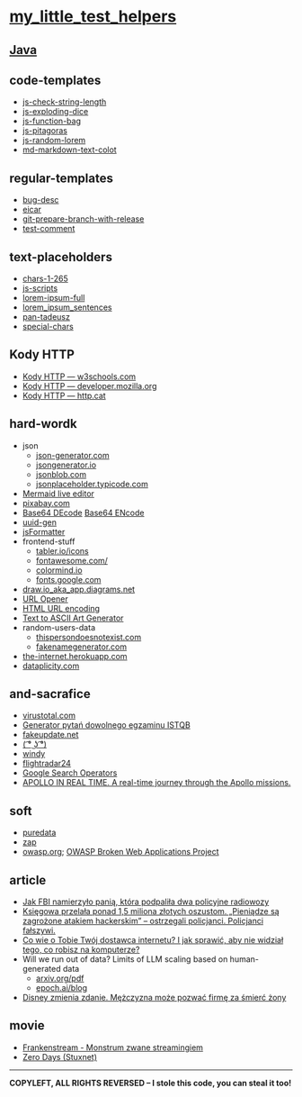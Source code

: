 # [my_little_test_helpers](https://kadote870.github.io/my_little_test_helpers/)

## [Java](content/java.md)

## code-templates
* [js-check-string-length](content/templates/code-templates/js-check-string-length.md)
* [js-exploding-dice](content/templates/code-templates/js-exploding-dice.md)
* [js-function-bag](content/templates/code-templates/js-function-bag.md)
* [js-pitagoras](content/templates/code-templates/js-pitagoras.md)
* [js-random-lorem](content/templates/code-templates/js-random-lorem.md)
* [md-markdown-text-colot](content/templates/code-templates/md-markdown-text-colot.md)

## regular-templates
* [bug-desc](content/templates/regular-templates/bug-desc.md)
* [eicar](content/templates/regular-templates/eicar.md)
* [git-prepare-branch-with-release](content/templates/regular-templates/git-prepare-branch-with-release.md)
* [test-comment](content/templates/regular-templates/test-comment.md)

## text-placeholders
* [chars-1-265](content/templates/text-placeholders/chars-1-265.md)
* [js-scripts](content/templates/text-placeholders/js-scripts.md)
* [lorem-ipsum-full](content/templates/text-placeholders/lorem-ipsum-full.md)
* [lorem_ipsum_sentences](content/templates/text-placeholders/lorem_ipsum_sentences.md)
* [pan-tadeusz](content/templates/text-placeholders/pan-tadeusz.md)
* [special-chars](content/templates/text-placeholders/special-chars.md)

## Kody HTTP
* [Kody HTTP — w3schools.com](https://www.w3schools.com/tags/ref_httpmessages.asp)
* [Kody HTTP — developer.mozilla.org](https://developer.mozilla.org/en-US/docs/Web/HTTP/Status)
* [Kody HTTP — http.cat](https://http.cat/)

## hard-wordk
* json
    * [json-generator.com](https://json-generator.com/)
    * [jsongenerator.io](https://www.jsongenerator.io/)
    * [jsonblob.com](https://jsonblob.com/)
    * [jsonplaceholder.typicode.com](https://jsonplaceholder.typicode.com/)
* [Mermaid live editor](https://mermaid.live/edit)
* [pixabay.com](https://pixabay.com/)
* [Base64 DEcode](https://www.base64decode.org/) [Base64 ENcode](https://www.base64encode.org/)
* [uuid-gen](https://www.uuidgenerator.net/api/version4/2)
* [jsFormatter](https://beautifier.io/)
* frontend-stuff
    * [tabler.io/icons](https://tabler.io/icons)
    * [fontawesome.com/](https://fontawesome.com/)
    * [colormind.io](http://colormind.io/)
    * [fonts.google.com](https://fonts.google.com/)
* [draw.io_aka_app.diagrams.net](https://app.diagrams.net/)
* [URL Opener](https://www.10bestseo.com/url-opener/)
* [HTML URL encoding](https://www.w3schools.com/html/html_urlencode.asp)
* [Text to ASCII Art Generator](https://patorjk.com/software/taag/#p=display&f=Graffiti&t=Type%20Something%20)
* random-users-data
    * [thispersondoesnotexist.com](https://thispersondoesnotexist.com/)
    * [fakenamegenerator.com](https://www.fakenamegenerator.com/)
* [the-internet.herokuapp.com](https://the-internet.herokuapp.com/)
* [dataplicity.com](https://www.dataplicity.com/profile/signin/)

## and-sacrafice
* [virustotal.com](https://www.virustotal.com/gui/home/upload)
* [Generator pytań dowolnego egzaminu ISTQB](https://testerzy.pl/baza-wiedzy/artykuly/generator-pytan-dowolnego-egzaminu-istqb)
* [fakeupdate.net](https://fakeupdate.net/)
* [( ͡° ͜ʖ ͡°)](https://piliapp.com/emoticon/lenny-face/)
* [windy](https://www.windy.com/pl/-Radar-pogodowy-radar?radar,50.155,22.206,9)
* [flightradar24](https://www.flightradar24.com/49.90,21.34/9)
* [Google Search Operators](https://moz.com/learn/seo/search-operators)
* [APOLLO IN REAL TIME. A real-time journey through the Apollo missions.](https://apolloinrealtime.org/)

## soft
* [puredata](https://puredata.info/downloads)
* [zap](https://www.zaproxy.org/download/)
* [owasp.org](https://owasp.org/); [OWASP Broken Web Applications Project](https://sourceforge.net/projects/owaspbwa/)

## article
* [Jak FBI namierzyło panią, która podpaliła dwa policyjne radiowozy](https://zaufanatrzeciastrona.pl/post/jak-fbi-namierzylo-pania-ktora-podpalila-dwa-policyjne-radiowozy/)
* [Księgowa przelała ponad 1,5 miliona złotych oszustom. „Pieniądze są zagrożone atakiem hackerskim” – ostrzegali policjanci. Policjanci fałszywi.](https://sekurak.pl/ksiegowa-przelala-ponad-15-miliona-zlotych-oszustom-pieniadze-sa-zagrozone-atakiem-hackerskim-ostrzegali-policjanci-policjanci-falszywi/?utm_source=feedburner&utm_medium=feed&utm_campaign=Feed%3A+Sekurak+%28Sekurak%29)
* [Co wie o Tobie Twój dostawca internetu? I jak sprawić, aby nie widział tego, co robisz na komputerze?](https://niebezpiecznik.pl/post/co-wie-o-tobie-twoj-dostawca-internetu-i-jak-sprawic-aby-nie-widzial-tego-co-robisz-na-komputerze/)
* Will we run out of data? Limits of LLM scaling based on human-generated data 
  * [arxiv.org/pdf](https://arxiv.org/pdf/2211.04325)
  * [epoch.ai/blog](https://epoch.ai/blog/will-we-run-out-of-data-limits-of-llm-scaling-based-on-human-generated-data)
* [Disney zmienia zdanie. Mężczyzna może pozwać firmę za śmierć żony](https://angora24.pl/swiat/disney-zmienia-zdanie-mezczyzna-moze-pozwac-firme-za-smierc-zony)

## movie
* [Frankenstream - Monstrum zwane streamingiem](content/movie/frankenstream.md)
* [Zero Days (Stuxnet)](https://www.youtube.com/watch?v=uNQlTr3_CSE)

---
**COPYLEFT, ALL RIGHTS REVERSED – I stole this code, you can steal it too!**